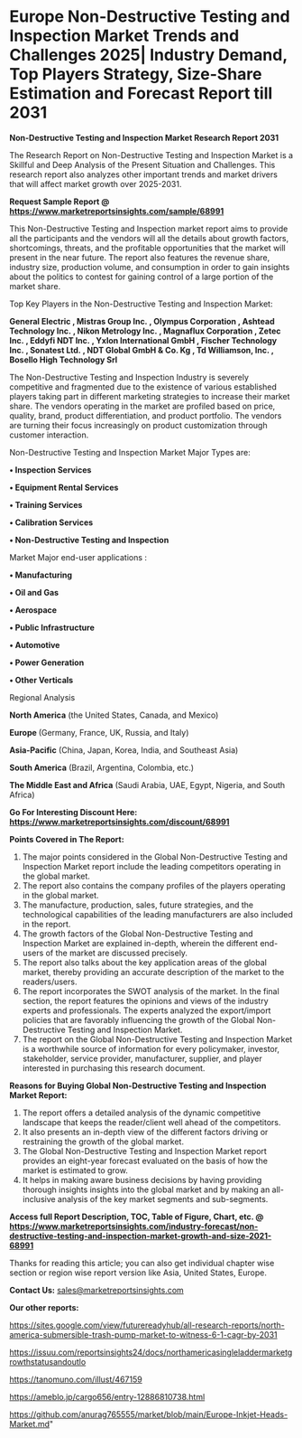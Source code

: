  # Europe Non-Destructive Testing and Inspection Market Trends and Challenges 2025| Industry Demand, Top Players Strategy, Size-Share Estimation and Forecast Report till 2031

<strong>Non-Destructive Testing and Inspection Market Research Report 2031</strong>

The Research Report on Non-Destructive Testing and Inspection Market is a Skillful and Deep Analysis of the Present Situation and Challenges. This research report also analyzes other important trends and market drivers that will affect market growth over 2025-2031.

<strong>Request Sample Report @ <a href=https://www.marketreportsinsights.com/sample/68991>https://www.marketreportsinsights.com/sample/68991</a></strong>

This Non-Destructive Testing and Inspection market report aims to provide all the participants and the vendors will all the details about growth factors, shortcomings, threats, and the profitable opportunities that the market will present in the near future. The report also features the revenue share, industry size, production volume, and consumption in order to gain insights about the politics to contest for gaining control of a large portion of the market share.

Top Key Players in the Non-Destructive Testing and Inspection Market:

<strong>General Electric , Mistras Group Inc. , Olympus Corporation , Ashtead Technology Inc. , Nikon Metrology Inc. , Magnaflux Corporation , Zetec Inc. , Eddyfi NDT Inc. , Yxlon International GmbH , Fischer Technology Inc. , Sonatest Ltd. , NDT Global GmbH & Co. Kg , Td Williamson, Inc. , Bosello High Technology Srl </strong>

The Non-Destructive Testing and Inspection Industry is severely competitive and fragmented due to the existence of various established players taking part in different marketing strategies to increase their market share. The vendors operating in the market are profiled based on price, quality, brand, product differentiation, and product portfolio. The vendors are turning their focus increasingly on product customization through customer interaction.

Non-Destructive Testing and Inspection Market Major Types are:

<strong>• Inspection Services

• Equipment Rental Services

• Training Services

• Calibration Services

• Non-Destructive Testing and Inspection</strong>

Market Major end-user applications :

<strong>• Manufacturing

• Oil and Gas

• Aerospace

• Public Infrastructure

• Automotive

• Power Generation

• Other Verticals</strong>

Regional Analysis

</u><strong><b>North America</b></strong> (the United States, Canada, and Mexico)

<strong><b>Europe </b></strong>(Germany, France, UK, Russia, and Italy)

<strong><b>Asia-Pacific</b></strong> (China, Japan, Korea, India, and Southeast Asia)

<strong><b>South America</b></strong> (Brazil, Argentina, Colombia, etc.)

<strong><b>The Middle East and Africa</b></strong> (Saudi Arabia, UAE, Egypt, Nigeria, and South Africa)

<strong>Go For Interesting Discount Here: <a href=https://www.marketreportsinsights.com/discount/68991>https://www.marketreportsinsights.com/discount/68991</a></strong>

<strong>Points Covered in The Report:</strong>
<ol>
  <li>The major points considered in the Global Non-Destructive Testing and Inspection Market report include the leading competitors operating in the global market.</li>
  <li>The report also contains the company profiles of the players operating in the global market.</li>
  <li>The manufacture, production, sales, future strategies, and the technological capabilities of the leading manufacturers are also included in the report.</li>
  <li>The growth factors of the Global Non-Destructive Testing and Inspection Market are explained in-depth, wherein the different end-users of the market are discussed precisely.</li>
  <li>The report also talks about the key application areas of the global market, thereby providing an accurate description of the market to the readers/users.</li>
  <li>The report incorporates the SWOT analysis of the market. In the final section, the report features the opinions and views of the industry experts and professionals. The experts analyzed the export/import policies that are favorably influencing the growth of the Global Non-Destructive Testing and Inspection Market.</li>
  <li>The report on the Global Non-Destructive Testing and Inspection Market is a worthwhile source of information for every policymaker, investor, stakeholder, service provider, manufacturer, supplier, and player interested in purchasing this research document.</li>
</ol>
<strong>Reasons for Buying Global Non-Destructive Testing and Inspection Market Report:</strong>

<ol>
  <li>The report offers a detailed analysis of the dynamic competitive landscape that keeps the reader/client well ahead of the competitors.</li>
  <li>It also presents an in-depth view of the different factors driving or restraining the growth of the global market.</li>
  <li>The Global Non-Destructive Testing and Inspection Market report provides an eight-year forecast evaluated on the basis of how the market is estimated to grow.</li>
  <li>It helps in making aware business decisions by having providing thorough insights insights into the global market and by making an all-inclusive analysis of the key market segments and sub-segments.</li>
</ol>
<strong>Access full Report Description, TOC, Table of Figure, Chart, etc. @ <a href=https://www.marketreportsinsights.com/industry-forecast/non-destructive-testing-and-inspection-market-growth-and-size-2021-68991>https://www.marketreportsinsights.com/industry-forecast/non-destructive-testing-and-inspection-market-growth-and-size-2021-68991</a></strong>


Thanks for reading this article; you can also get individual chapter wise section or region wise report version like Asia, United States, Europe.

<strong>Contact Us:</strong>
sales@marketreportsinsights.com

<strong>Our other reports:</strong>

<a href=https://sites.google.com/view/futurereadyhub/all-research-reports/north-america-submersible-trash-pump-market-to-witness-6-1-cagr-by-2031>https://sites.google.com/view/futurereadyhub/all-research-reports/north-america-submersible-trash-pump-market-to-witness-6-1-cagr-by-2031</a>

<a href=https://issuu.com/reportsinsights24/docs/northamericasingleladdermarketgrowthstatusandoutlo>https://issuu.com/reportsinsights24/docs/northamericasingleladdermarketgrowthstatusandoutlo</a>

<a href=https://tanomuno.com/illust/467159>https://tanomuno.com/illust/467159</a>

<a href=https://ameblo.jp/cargo656/entry-12886810738.html>https://ameblo.jp/cargo656/entry-12886810738.html</a>

<a href=https://github.com/anurag765555/market/blob/main/Europe-Inkjet-Heads-Market.md>https://github.com/anurag765555/market/blob/main/Europe-Inkjet-Heads-Market.md</a>"
